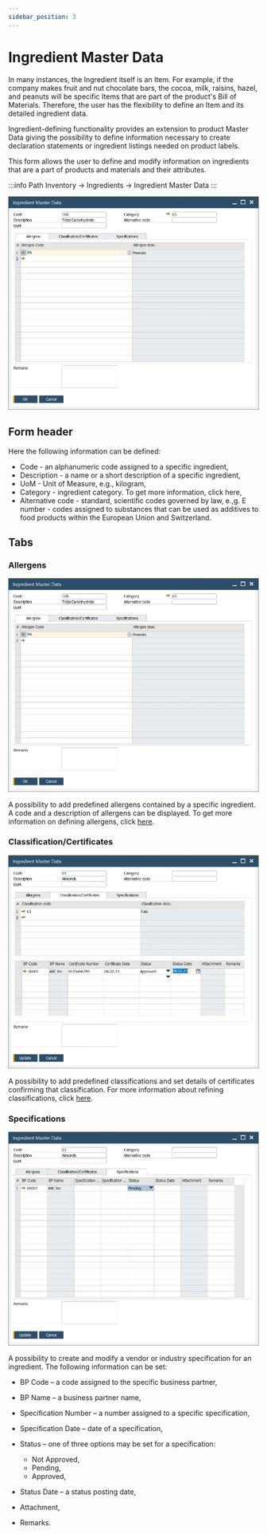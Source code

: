 ```yaml
---
sidebar_position: 3
---
```


# Ingredient Master Data

In many instances, the Ingredient itself is an Item. For example, if the company makes fruit and nut chocolate bars, the cocoa, milk, raisins, hazel, and peanuts will be specific Items that are part of the product's Bill of Materials. Therefore, the user has the flexibility to define an Item and its detailed ingredient data.

Ingredient-defining functionality provides an extension to product Master Data giving the possibility to define information necessary to create declaration statements or ingredient listings needed on product labels.

This form allows the user to define and modify information on ingredients that are a part of products and materials and their attributes.

:::info Path
    Inventory → Ingredients → Ingredient Master Data
:::

![Ingredient Master Data](./media/ingredient-master-data/ingredient-master-data.webp)

## Form header

Here the following information can be defined:

- Code - an alphanumeric code assigned to a specific ingredient,
- Description - a name or a short description of a specific ingredient,
- UoM - Unit of Measure, e.g., kilogram,
- Category - ingredient category. To get more information, click here,
- Alternative code - standard, scientific codes governed by law, e.,g. E number - codes assigned to substances that can be used as additives to food products within the European Union and Switzerland.

## Tabs

### Allergens

![Allergens](./media/ingredient-master-data/ingredient-master-data.webp)

A possibility to add predefined allergens contained by a specific ingredient. A code and a description of allergens can be displayed. To get more information on defining allergens, click [here](../ingredient-declarations/ingredient-settings/allergen.md).

### Classification/Certificates

![Certificates](./media/ingredient-master-data/ingredient-master-data-classification-certificates.webp)

A possibility to add predefined classifications and set details of certificates confirming that classification. For more information about refining classifications, click [here](../ingredient-declarations/ingredient-settings/classifications.md).

### Specifications

![Specifications](./media/ingredient-master-data/ingredient-master-data-specifications.webp)

A possibility to create and modify a vendor or industry specification for an ingredient. The following information can be set:

- BP Code – a code assigned to the specific business partner,
- BP Name – a business partner name,
- Specification Number – a number assigned to a specific specification,
- Specification Date – date of a specification,
- Status – one of three options may be set for a specification:

  - Not Approved,
  - Pending,
  - Approved,
- Status Date – a status posting date,
- Attachment,
- Remarks.

